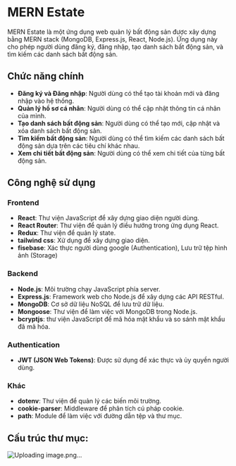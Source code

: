 # MERN Estate

MERN Estate là một ứng dụng web quản lý bất động sản được xây dựng bằng MERN stack (MongoDB, Express.js, React, Node.js). Ứng dụng này cho phép người dùng đăng ký, đăng nhập, tạo danh sách bất động sản, và tìm kiếm các danh sách bất động sản.

## Chức năng chính

- **Đăng ký và Đăng nhập**: Người dùng có thể tạo tài khoản mới và đăng nhập vào hệ thống.
- **Quản lý hồ sơ cá nhân**: Người dùng có thể cập nhật thông tin cá nhân của mình.
- **Tạo danh sách bất động sản**: Người dùng có thể tạo mới, cập nhật và xóa danh sách bất động sản.
- **Tìm kiếm bất động sản**: Người dùng có thể tìm kiếm các danh sách bất động sản dựa trên các tiêu chí khác nhau.
- **Xem chi tiết bất động sản**: Người dùng có thể xem chi tiết của từng bất động sản.

## Công nghệ sử dụng

### Frontend

- **React**: Thư viện JavaScript để xây dựng giao diện người dùng.
- **React Router**: Thư viện để quản lý điều hướng trong ứng dụng React.
- **Redux**: Thư viện để quản lý state.
- **tailwind css**: Xử dụng để xây dựng giao diện.
- **fisebase**: Xác thực người dùng google (Authentication), Lưu trữ tệp hình ảnh (Storage)

### Backend

- **Node.js**: Môi trường chạy JavaScript phía server.
- **Express.js**: Framework web cho Node.js để xây dựng các API RESTful.
- **MongoDB**: Cơ sở dữ liệu NoSQL để lưu trữ dữ liệu.
- **Mongoose**: Thư viện để làm việc với MongoDB trong Node.js.
- **bcryptjs**:  thư viện JavaScript để mã hóa mật khẩu và so sánh mật khẩu đã mã hóa.

### Authentication

- **JWT (JSON Web Tokens)**: Được sử dụng để xác thực và ủy quyền người dùng.

### Khác

- **dotenv**: Thư viện để quản lý các biến môi trường.
- **cookie-parser**: Middleware để phân tích cú pháp cookie.
- **path**: Module để làm việc với đường dẫn tệp và thư mục.

## Cấu trúc thư mục:
![Uploading image.png…]()

